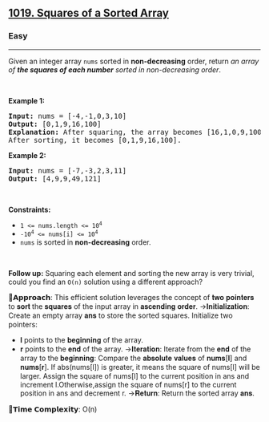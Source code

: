 <h2><a href="https://leetcode.com/problems/squares-of-a-sorted-array">1019. Squares of a Sorted Array</a></h2><h3>Easy</h3><hr><p>Given an integer array <code>nums</code> sorted in <strong>non-decreasing</strong> order, return <em>an array of <strong>the squares of each number</strong> sorted in non-decreasing order</em>.</p>

<p>&nbsp;</p>
<p><strong class="example">Example 1:</strong></p>

<pre>
<strong>Input:</strong> nums = [-4,-1,0,3,10]
<strong>Output:</strong> [0,1,9,16,100]
<strong>Explanation:</strong> After squaring, the array becomes [16,1,0,9,100].
After sorting, it becomes [0,1,9,16,100].
</pre>

<p><strong class="example">Example 2:</strong></p>

<pre>
<strong>Input:</strong> nums = [-7,-3,2,3,11]
<strong>Output:</strong> [4,9,9,49,121]
</pre>

<p>&nbsp;</p>
<p><strong>Constraints:</strong></p>

<ul>
	<li><code><span>1 &lt;= nums.length &lt;= </span>10<sup>4</sup></code></li>
	<li><code>-10<sup>4</sup> &lt;= nums[i] &lt;= 10<sup>4</sup></code></li>
	<li><code>nums</code> is sorted in <strong>non-decreasing</strong> order.</li>
</ul>

<p>&nbsp;</p>
<strong>Follow up:</strong> Squaring each element and sorting the new array is very trivial, could you find an <code>O(n)</code> solution using a different approach?

🧠𝗔𝗽𝗽𝗿𝗼𝗮𝗰𝗵:
This efficient solution leverages the concept of 𝐭𝐰𝐨 𝐩𝐨𝐢𝐧𝐭𝐞𝐫𝐬 to 𝐬𝐨𝐫𝐭 the 𝐬𝐪𝐮𝐚𝐫𝐞𝐬 of the input array in 𝐚𝐬𝐜𝐞𝐧𝐝𝐢𝐧𝐠 𝐨𝐫𝐝𝐞𝐫.
->𝐈𝐧𝐢𝐭𝐢𝐚𝐥𝐢𝐳𝐚𝐭𝐢𝐨𝐧:
Create an empty array 𝐚𝐧𝐬 to store the sorted squares.
Initialize two pointers:
- 𝐥 points to the 𝐛𝐞𝐠𝐢𝐧𝐧𝐢𝐧𝐠 of the array.
- 𝐫 points to the 𝐞𝐧𝐝 of the array.
->𝐈𝐭𝐞𝐫𝐚𝐭𝐢𝐨𝐧:
Iterate from the 𝐞𝐧𝐝 of the array to the 𝐛𝐞𝐠𝐢𝐧𝐧𝐢𝐧𝐠:
Compare the 𝐚𝐛𝐬𝐨𝐥𝐮𝐭𝐞 𝐯𝐚𝐥𝐮𝐞𝐬 of 𝐧𝐮𝐦𝐬[𝐥] and 𝐧𝐮𝐦𝐬[𝐫].
If abs(nums[l]) is greater, it means the square of nums[l] will be larger. Assign the square of nums[l] to the current position in ans and increment l.Otherwise,assign the square of nums[r] to the current position in ans and decrement r.
->𝐑𝐞𝐭𝐮𝐫𝐧:
Return the sorted array 𝐚𝐧𝐬.

🎯𝗧𝗶𝗺𝗲 𝗖𝗼𝗺𝗽𝗹𝗲𝘅𝗶𝘁𝘆: O(n)
